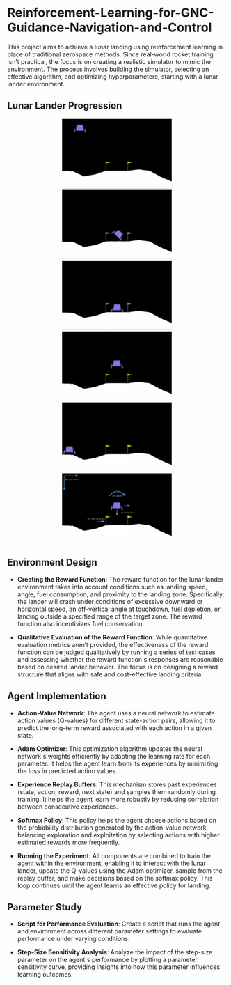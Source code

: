 # Reinforcement-Learning-for-GNC-Guidance-Navigation-and-Control

This project aims to achieve a lunar landing using reinforcement learning in place of traditional aerospace methods. Since real-world rocket training isn’t practical, the focus is on creating a realistic simulator to mimic the environment. The process involves building the simulator, selecting an effective algorithm, and optimizing hyperparameters, starting with a lunar lander environment.

## Lunar Lander Progression

<p align="center">
  <img src="lunar_landar_1.png" alt="Lunar Lander 1" width="50%" />
  <img src="lunar_landar_2.png" alt="Lunar Lander 2" width="50%" />
  <img src="lunar_landar_3.png" alt="Lunar Lander 3" width="50%" />
  <img src="lunar_landar_4.png" alt="Lunar Lander 4" width="50%" />
  <img src="lunar_landar_5.png" alt="Lunar Lander 5" width="50%" />
  <img src="lunar_landar.png" alt="Lunar Lander 6" width="50%" />
</p>


## Environment Design

- **Creating the Reward Function**: The reward function for the lunar lander environment takes into account conditions such as landing speed, angle, fuel consumption, and proximity to the landing zone. Specifically, the lander will crash under conditions of excessive downward or horizontal speed, an off-vertical angle at touchdown, fuel depletion, or landing outside a specified range of the target zone. The reward function also incentivizes fuel conservation.

- **Qualitative Evaluation of the Reward Function**: While quantitative evaluation metrics aren’t provided, the effectiveness of the reward function can be judged qualitatively by running a series of test cases and assessing whether the reward function's responses are reasonable based on desired lander behavior. The focus is on designing a reward structure that aligns with safe and cost-effective landing criteria.

## Agent Implementation

- **Action-Value Network**: The agent uses a neural network to estimate action values (Q-values) for different state-action pairs, allowing it to predict the long-term reward associated with each action in a given state.

- **Adam Optimizer**: This optimization algorithm updates the neural network's weights efficiently by adapting the learning rate for each parameter. It helps the agent learn from its experiences by minimizing the loss in predicted action values.

- **Experience Replay Buffers**: This mechanism stores past experiences (state, action, reward, next state) and samples them randomly during training. It helps the agent learn more robustly by reducing correlation between consecutive experiences.

- **Softmax Policy**: This policy helps the agent choose actions based on the probability distribution generated by the action-value network, balancing exploration and exploitation by selecting actions with higher estimated rewards more frequently.

- **Running the Experiment**: All components are combined to train the agent within the environment, enabling it to interact with the lunar lander, update the Q-values using the Adam optimizer, sample from the replay buffer, and make decisions based on the softmax policy. This loop continues until the agent learns an effective policy for landing.

## Parameter Study

- **Script for Performance Evaluation**: Create a script that runs the agent and environment across different parameter settings to evaluate performance under varying conditions.

- **Step-Size Sensitivity Analysis**: Analyze the impact of the step-size parameter on the agent's performance by plotting a parameter sensitivity curve, providing insights into how this parameter influences learning outcomes.
